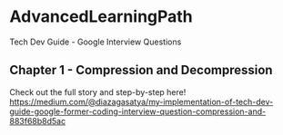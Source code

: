 # AdvancedLearningPath
Tech Dev Guide - Google Interview Questions
## Chapter 1 - Compression and Decompression
Check out the full story and step-by-step here! 
https://medium.com/@diazagasatya/my-implementation-of-tech-dev-guide-google-former-coding-interview-question-compression-and-883f68b8d5ac
